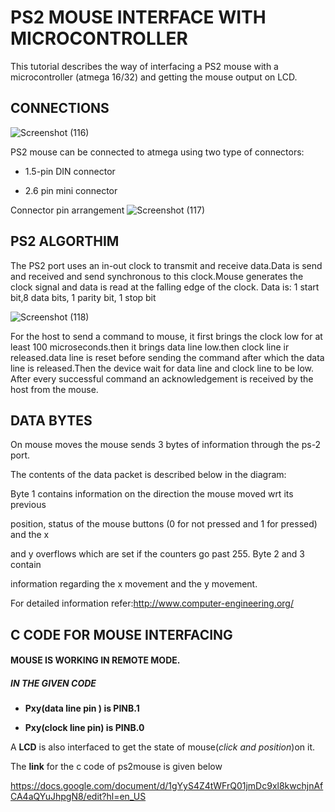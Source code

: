 # PS2 MOUSE INTERFACE WITH MICROCONTROLLER 
This tutorial describes the way of interfacing a PS2 mouse with a microcontroller
(atmega 16/32) and getting the mouse output on LCD.
## CONNECTIONS
![Screenshot (116)](https://user-images.githubusercontent.com/64007722/79949389-1f651a80-8493-11ea-84ec-bc75c745c532.png)


PS2 mouse can be connected to atmega using two type of connectors:
- 1.5-pin DIN connector

- 2.6 pin mini connector

Connector pin arrangement
![Screenshot (117)](https://user-images.githubusercontent.com/64007722/79949508-4d4a5f00-8493-11ea-8d23-af57a6881241.png)


## PS2 ALGORTHIM
The PS2 port uses an in-out clock to transmit and receive data.Data is send and
received and send synchronous to this clock.Mouse generates the clock signal and
data is read at the falling edge of the clock.
Data is: 1 start bit,8 data bits, 1 parity bit, 1 stop bit

![Screenshot (118)](https://user-images.githubusercontent.com/64007722/79949725-9e5a5300-8493-11ea-85e0-3d81b0409b39.png)



For the host to send a command to mouse, it first brings the clock low for at least
100 microseconds.then it brings data line low.then clock line ir released.data line is
reset before sending the command after which the data line is released.Then the
device wait for data line and clock line to be low. After every successful command
an acknowledgement is received by the host from the mouse. 

## DATA BYTES
On mouse moves the mouse sends 3 bytes of information through the ps-2 port.

The contents of the data packet is described below in the diagram: 


Byte 1 contains information on the direction the mouse moved wrt its previous

position, status of the mouse buttons (0 for not pressed and 1 for pressed) and the x

and y overflows which are set if the counters go past 255. Byte 2 and 3 contain

information regarding the x movement and the y movement.

For detailed information refer:http://www.computer-engineering.org/

## C CODE FOR MOUSE INTERFACING
#### MOUSE IS WORKING IN REMOTE MODE.
##### IN THE GIVEN CODE 
- __Pxy(data line pin ) is PINB.1__

- __Pxy(clock line pin) is PINB.0__

A __LCD__ is also interfaced to get the state of mouse(_click and position_)on it.

The __link__ for the c code of ps2mouse is given below

https://docs.google.com/document/d/1gYyS4Z4tWFrQ01jmDc9xl8kwchjnAfCA4aQYuJhpgN8/edit?hl=en_US
